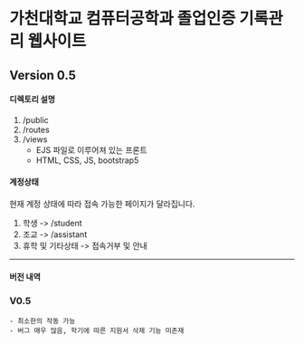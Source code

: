 가천대학교 컴퓨터공학과 졸업인증 기록관리 웹사이트
====================================================
## Version 0.5


#### **디렉토리 설명**
1. /public 
2. /routes
3. /views
   - EJS 파일로 이루어져 있는 프론트
   - HTML, CSS, JS, bootstrap5


#### **계정상태**
현재 계정 상태에 따라 접속 가능한 페이지가 달라집니다.
1. 학생 -> /student
2. 조교 -> /assistant
3. 휴학 및 기타상태 -> 접속거부 및 안내


-----
#### **버전 내역**
### V0.5
    - 최소한의 작동 가능
    - 버그 매우 많음, 학기에 따른 지원서 삭제 기능 미존재 
